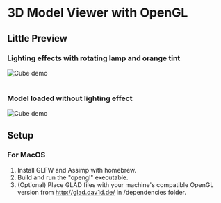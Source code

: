 # 3D Model Viewer with OpenGL

## Little Preview

### Lighting effects with rotating lamp and orange tint

![Cube demo](assets/gifs/city-light-demo.gif)
<br>
<br>

### Model loaded without lighting effect

![Cube demo](assets/gifs/city-demo.gif)

## Setup

### For MacOS

1. Install GLFW and Assimp with homebrew.
2. Build and run the "opengl" executable.
3. (Optional) Place GLAD files with your machine's compatible OpenGL version from http://glad.dav1d.de/ in /dependencies folder.
